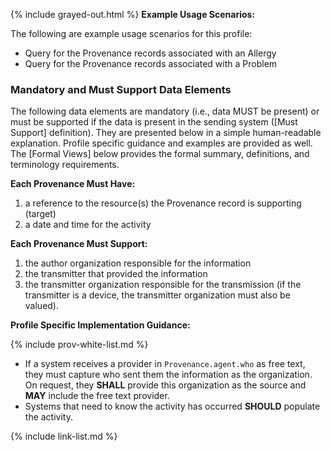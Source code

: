 {% include grayed-out.html %}
**Example Usage Scenarios:**

The following are example usage scenarios for this profile:

-   Query for the Provenance records associated with an Allergy
-   Query for the Provenance records associated with a Problem


### Mandatory and Must Support Data Elements

The following data elements are mandatory (i.e., data MUST be present) or must be supported if the data is present in the sending system ([Must Support] definition). They are presented below in a simple human-readable explanation. Profile specific guidance and examples are provided as well. The [Formal Views] below provides the formal summary, definitions, and terminology requirements.


**Each Provenance Must Have:**

1.  a reference to the resource(s) the Provenance record is supporting (target)
1. a date and time for the activity


**Each Provenance Must Support:**

1. the author organization responsible for the information
1. the transmitter that provided the information
1. the transmitter organization responsible for the transmission (if the transmitter is a device, the transmitter organization must also be valued).

**Profile Specific Implementation Guidance:**



{% include prov-white-list.md %}



*  If a system receives a provider in `Provenance.agent.who` as free text, they must capture who sent them the information as the organization. On request, they  **SHALL** provide this organization as the source and **MAY** include the free text provider.
* Systems that need to know the activity has occurred **SHOULD** populate the activity.

{% include link-list.md %}

</div><!-- grayed-out -->